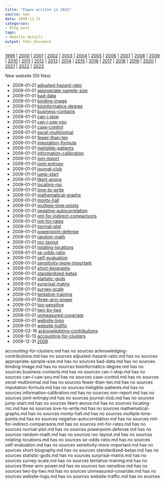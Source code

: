 ```yaml
---
title: "Pages written in 2022"
source: new
date: 2009-12-31
categories:
- Blog post
tags:
- Website details
output: html_document
---
```

 
[1999](http://new.pmean.com/1999/) | [2000](http://new.pmean.com/2000/) | [2001](http://new.pmean.com/2001/) | [2002](http://new.pmean.com/2002/) | [2003](http://new.pmean.com/2003/) | [2004](http://new.pmean.com/2004/) | [2005](http://new.pmean.com/2005/) | [2006](http://new.pmean.com/2006/) | [2007](http://new.pmean.com/2007/) | [2008](http://new.pmean.com/2008/) | [2009](http://new.pmean.com/2009/) | [2010](http://new.pmean.com/2010/) | [2011](http://new.pmean.com/2011/) | [2012](http://new.pmean.com/2012/) | [2013](http://new.pmean.com/2013/) | [2014](http://new.pmean.com/2014/) | [2015](http://new.pmean.com/2015/) | [2016](http://new.pmean.com/2016/) | [2017](http://new.pmean.com/2017/) | [2018](http://new.pmean.com/2018/) | [2019](http://new.pmean.com/2019/) | [2020](http://new.pmean.com/2020/) | [2021](http://new.pmean.com/2021/) | [2022](http://new.pmean.com/2022/) | [2023](http://new.pmean.com/2023/)
 
New website (50 files)
 
+ 2009-01-01 [adjusted-hazard-ratio](http://new.pmean.com/adjusted-hazard-ratio/)    
+ 2009-01-01 [appropriate-sample-size](http://new.pmean.com/appropriate-sample-size/)    
+ 2009-01-01 [bad-data](http://new.pmean.com/bad-data/)    
+ 2009-01-01 [binding-image](http://new.pmean.com/binding-image/)    
+ 2009-01-01 [bioinformatics-degree](http://new.pmean.com/bioinformatics-degree/)    
+ 2009-01-01 [business-contacts](http://new.pmean.com/business-contacts/)    
+ 2009-01-01 [can-i-stop](http://new.pmean.com/can-i-stop/)    
+ 2009-01-01 [can-i-use-you](http://new.pmean.com/can-i-use-you/)    
+ 2009-01-01 [case-control](http://new.pmean.com/case-control/)    
+ 2009-01-01 [excel-multinomial](http://new.pmean.com/excel-multinomial/)    
+ 2009-01-01 [fewer-than-ten](http://new.pmean.com/fewer-than-ten/)    
+ 2009-01-01 [imputation-formula](http://new.pmean.com/imputation-formula/)    
+ 2009-01-01 [ineligible-patients](http://new.pmean.com/ineligible-patients/)    
+ 2009-01-01 [information-calibration](http://new.pmean.com/information-calibration/)    
+ 2009-01-01 [iom-report](http://new.pmean.com/iom-report/)    
+ 2009-01-01 [joint-entropy](http://new.pmean.com/joint-entropy/)    
+ 2009-01-01 [journal-club](http://new.pmean.com/journal-club/)    
+ 2009-01-01 [jump-start](http://new.pmean.com/jump-start/)    
+ 2009-01-01 [likert-anova](http://new.pmean.com/likert-anova/)    
+ 2009-01-01 [locating-roc](http://new.pmean.com/locating-roc/)    
+ 2009-01-01 [love-to-write](http://new.pmean.com/love-to-write/)    
+ 2009-01-01 [mathematical-graphs](http://new.pmean.com/mathematical-graphs/)    
+ 2009-01-01 [monty-hall](http://new.pmean.com/monty-hall/)    
+ 2009-01-01 [multiple-time-points](http://new.pmean.com/multiple-time-points/)    
+ 2009-01-01 [negative-autocorrelation](http://new.pmean.com/negative-autocorrelation/)    
+ 2009-01-01 [nnt-for-indirect-comparisons](http://new.pmean.com/nnt-for-indirect-comparisons/)    
+ 2009-01-01 [nnt-for-rates](http://new.pmean.com/nnt-for-rates/)    
+ 2009-01-01 [normal-plot](http://new.pmean.com/normal-plot/)    
+ 2009-01-01 [powerpoint-defense](http://new.pmean.com/powerpoint-defense/)    
+ 2009-01-01 [random-math](http://new.pmean.com/random-math/)    
+ 2009-01-01 [roc-layout](http://new.pmean.com/roc-layout/)    
+ 2009-01-01 [rotating-locations](http://new.pmean.com/rotating-locations/)    
+ 2009-01-01 [se-odds-ratio](http://new.pmean.com/se-odds-ratio/)    
+ 2009-01-01 [self-evaluation](http://new.pmean.com/self-evaluation/)    
+ 2009-01-01 [sensitivity-more-important](http://new.pmean.com/sensitivity-more-important/)    
+ 2009-01-01 [short-biography](http://new.pmean.com/short-biography/)    
+ 2009-01-01 [standardized-betas](http://new.pmean.com/standardized-betas/)    
+ 2009-01-01 [statistic-gods](http://new.pmean.com/statistic-gods/)    
+ 2009-01-01 [surprisal-matrix](http://new.pmean.com/surprisal-matrix/)    
+ 2009-01-01 [survey-scale](http://new.pmean.com/survey-scale/)    
+ 2009-01-01 [tentative-training](http://new.pmean.com/tentative-training/)    
+ 2009-01-01 [three-arm-power](http://new.pmean.com/three-arm-power/)    
+ 2009-01-01 [too-sensitive](http://new.pmean.com/too-sensitive/)    
+ 2009-01-01 [two-by-two](http://new.pmean.com/two-by-two/)    
+ 2009-01-01 [unmeasured-covariate](http://new.pmean.com/unmeasured-covariate/)    
+ 2009-01-01 [website-logo](http://new.pmean.com/website-logo/)    
+ 2009-01-01 [website-traffic](http://new.pmean.com/website-traffic/)    
+ 2009-02-16 [acknowledging-contributions](http://new.pmean.com/acknowledging-contributions/)    
+ 2009-10-13 [accounting-for-clusters](http://new.pmean.com/accounting-for-clusters/)    
+ 2009-12-31 [2009](http://new.pmean.com/2009/)  
 
accounting-for-clusters.md has no sources
acknowledging-contributions.md has no sources
adjusted-hazard-ratio.md has no sources
appropriate-sample-size.md has no sources
bad-data.md has no sources
binding-image.md has no sources
bioinformatics-degree.md has no sources
business-contacts.md has no sources
can-i-stop.md has no sources
can-i-use-you.md has no sources
case-control.md has no sources
excel-multinomial.md has no sources
fewer-than-ten.md has no sources
imputation-formula.md has no sources
ineligible-patients.md has no sources
information-calibration.md has no sources
iom-report.md has no sources
joint-entropy.md has no sources
journal-club.md has no sources
jump-start.md has no sources
likert-anova.md has no sources
locating-roc.md has no sources
love-to-write.md has no sources
mathematical-graphs.md has no sources
monty-hall.md has no sources
multiple-time-points.md has no sources
negative-autocorrelation.md has no sources
nnt-for-indirect-comparisons.md has no sources
nnt-for-rates.md has no sources
normal-plot.md has no sources
powerpoint-defense.md has no sources
random-math.md has no sources
roc-layout.md has no sources
rotating-locations.md has no sources
se-odds-ratio.md has no sources
self-evaluation.md has no sources
sensitivity-more-important.md has no sources
short-biography.md has no sources
standardized-betas.md has no sources
statistic-gods.md has no sources
surprisal-matrix.md has no sources
survey-scale.md has no sources
tentative-training.md has no sources
three-arm-power.md has no sources
too-sensitive.md has no sources
two-by-two.md has no sources
unmeasured-covariate.md has no sources
website-logo.md has no sources
website-traffic.md has no sources
